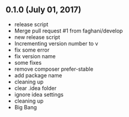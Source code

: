 ## 0.1.0 (July 01, 2017)
  - release script
  - Merge pull request #1 from faghani/develop
  - new release script
  - Incrementing version number to v
  - fix some error
  - fix version name
  - some fixes
  - remove composer prefer-stable
  - add package name
  - cleaning up
  - clear .idea folder
  - ignore idea settings
  - cleaning up
  - Big Bang

